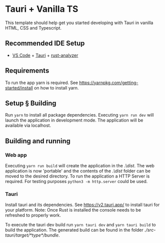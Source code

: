 # Tauri + Vanilla TS

This template should help get you started developing with Tauri in vanilla HTML, CSS and Typescript.

## Recommended IDE Setup

- [VS Code](https://code.visualstudio.com/) + [Tauri](https://marketplace.visualstudio.com/items?itemName=tauri-apps.tauri-vscode) + [rust-analyzer](https://marketplace.visualstudio.com/items?itemName=rust-lang.rust-analyzer)

## Requirements
To run the app yarn is required. See https://yarnpkg.com/getting-started/install on how to install yarn.

## Setup § Building
Run `yarn` to install all package dependencies.
Executing `yarn run dev` will launch the application in development mode. The application will be available via localhost.

## Building and running

### Web app
Executing `yarn run build` will create the application in the _.\dist_.
The web application is now 'portable' and the contents of the _.\dist_ folder can be moved to the desired directory.
To run the application a HTTP Server is required. For testing purposes `python3 -m http.server` could be used.

### Tauri
Install tauri and its dependencies. See https://v2.tauri.app/ to install tauri for your platform.
Note: Once Rust is installed the console needs to be refreshed to properly work.

To execute the tauri dev build run `yarn tauri dev` and `yarn tauri build` to build the application.
The generated build can be found in the folder _./src-tauri/target/\*type\*/bundle_.